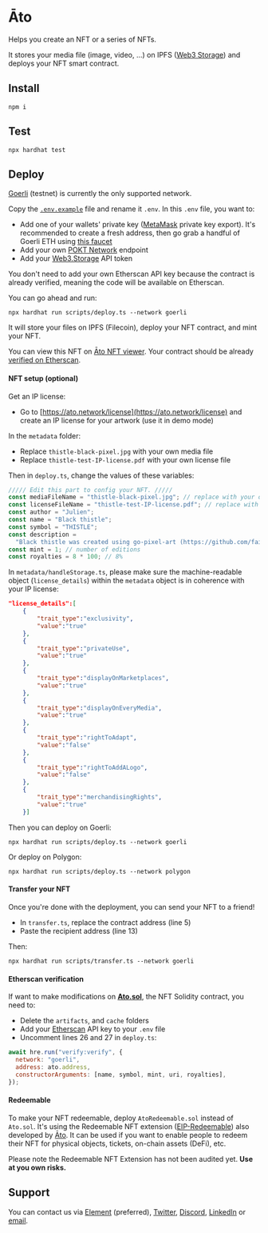 # Āto

Helps you create an NFT or a series of NFTs.

It stores your media file (image, video, ...) on IPFS ([Web3 Storage](https://web3.storage/)) and deploys your NFT smart contract.

## Install

```shell
npm i
```

## Test

```shell
npx hardhat test
```

## Deploy

[Goerli](https://goerli.net/) (testnet) is currently the only supported network.

Copy the [`.env.example`](https://github.com/ATO-nft/ato/blob/main/.env.example) file and rename it `.env`. In this `.env` file, you want to:

- Add one of your wallets' private key ([MetaMask](https://metamask.zendesk.com/hc/en-us/articles/360015289632-How-to-export-an-account-s-private-key) private key export). It's recommended to create a fresh address, then go grab a handful of Goerli ETH using [this faucet](https://goerlifaucet.com/)
- Add your own [POKT Network](https://www.pokt.network/) endpoint
- Add your [Web3.Storage](https://web3.storage/tokens/) API token

You don't need to add your own Etherscan API key because the contract is already verified, meaning the code will be available on Etherscan.

You can go ahead and run:

```shell
npx hardhat run scripts/deploy.ts --network goerli
```

It will store your files on IPFS (Filecoin), deploy your NFT contract, and mint your NFT.

You can view this NFT on [Āto NFT viewer](https://ato.network/Goerli/0xa07be884052Eb1f7853eBF6Dc63b33Ba1fc6AA49/1). Your contract should be already [verified on Etherscan](https://goerli.etherscan.io/address/0xa07be884052Eb1f7853eBF6Dc63b33Ba1fc6AA49#code).

#### NFT setup (optional)

Get an IP license:

- Go to [https://ato.network/license](https://ato.network/license) and create an IP license for your artwork (use it in demo mode)

In the `metadata` folder:

- Replace `thistle-black-pixel.jpg` with your own media file
- Replace `thistle-test-IP-license.pdf` with your own license file

Then in `deploy.ts`, change the values of these variables:

```js
///// Edit this part to config your NFT. /////
const mediaFileName = "thistle-black-pixel.jpg"; // replace with your own media file name
const licenseFileName = "thistle-test-IP-license.pdf"; // replace with your own license file name
const author = "Julien";
const name = "Black thistle";
const symbol = "THISTLE";
const description =
  "Black thistle was created using go-pixel-art (https://github.com/fairhive-labs/go-pixelart)";
const mint = 1; // number of editions
const royalties = 8 * 100; // 8%
```

In `metadata/handleStorage.ts`, please make sure the machine-readable object (`license_details`) within the `metadata` object is in coherence with your IP license:

```json
"license_details":[
    {
        "trait_type":"exclusivity",
        "value":"true"
    },
    {
        "trait_type":"privateUse",
        "value":"true"
    },
    {
        "trait_type":"displayOnMarketplaces",
        "value":"true"
    },
    {
        "trait_type":"displayOnEveryMedia",
        "value":"true"
    },
    {
        "trait_type":"rightToAdapt",
        "value":"false"
    },
    {
        "trait_type":"rightToAddALogo",
        "value":"false"
    },
    {
        "trait_type":"merchandisingRights",
        "value":"true"
    }]
```

Then you can deploy on Goerli:

```shell
npx hardhat run scripts/deploy.ts --network goerli
```

Or deploy on Polygon:

```shell
npx hardhat run scripts/deploy.ts --network polygon
```

#### Transfer your NFT

Once you're done with the deployment, you can send your NFT to a friend!

- In `transfer.ts`, replace the contract address (line 5)
- Paste the recipient address (line 13)

Then:

```shell
npx hardhat run scripts/transfer.ts --network goerli
```

#### Etherscan verification

If want to make modifications on **[Ato.sol](https://github.com/ATO-nft/ato/blob/main/contracts/Ato.sol)**, the NFT Solidity contract, you need to:

- Delete the `artifacts`, and `cache` folders
- Add your [Etherscan](https://etherscan.io/) API key to your `.env` file
- Uncomment lines 26 and 27 in `deploy.ts`:

```js
await hre.run("verify:verify", {
  network: "goerli",
  address: ato.address,
  constructorArguments: [name, symbol, mint, uri, royalties],
});
```

#### Redeemable

To make your NFT redeemable, deploy `AtoRedeemable.sol` instead of `Ato.sol`. It's using the Redeemable NFT extension ([EIP-Redeemable](https://github.com/ATO-nft/redeemable/blob/main/eip-draft_redeemable.md)) also developed by [Āto](https://github.com/ATO-nft). It can be used if you want to enable people to redeem their NFT for physical objects, tickets, on-chain assets (DeFi), etc.

Please note the Redeemable NFT Extension has not been audited yet. **Use at you own risks.**

## Support

You can contact us via [Element](https://matrix.to/#/@julienbrg:matrix.org) (preferred), [Twitter](https://twitter.com/julienbrg), [Discord](https://discord.gg/xw9dCeQ94Y), [LinkedIn](https://www.linkedin.com/in/julienberanger/) or [email](mailto:julien@ato.network).
